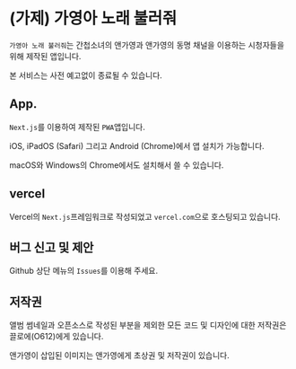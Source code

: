 # (가제) 가영아 노래 불러줘

`가영아 노래 불러줘`는 간첩소녀의 앤가영과 앤가영의 동명 채널을 이용하는 시청자들을 위해 제작된 앱입니다.

본 서비스는 사전 예고없이 종료될 수 있습니다.

## App.

`Next.js`를 이용하여 제작된 `PWA`앱입니다.

iOS, iPadOS (Safari) 그리고 Android (Chrome)에서 앱 설치가 가능합니다.

macOS와 Windows의 Chrome에서도 설치해서 쓸 수 있습니다.

## vercel

Vercel의 `Next.js`프레임워크로 작성되었고 `vercel.com`으로 호스팅되고 있습니다.

## 버그 신고 및 제안

Github 상단 메뉴의 `Issues`를 이용해 주세요.

## 저작권

앨범 썸네일과 오픈소스로 작성된 부분을 제외한 모든 코드 및 디자인에 대한 저작권은 끌로에(O612)에게 있습니다.

앤가영이 삽입된 이미지는 앤가영에게 초상권 및 저작권이 있습니다.
